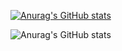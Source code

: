 [![Anurag's GitHub stats](https://github-readme-stats.vercel.app/api?username=dawn4026)](https://github.com/anuraghazra/github-readme-stats)

![Anurag's GitHub stats](https://github-readme-stats.vercel.app/api?username=dawn4026&show_icons=true)
